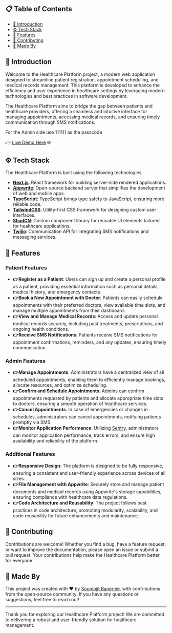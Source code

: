 

## 📋 Table of Contents
- [🤖 Introduction](#-introduction)
- [⚙️ Tech Stack](#️-tech-stack)
- [🔋 Features](#-features)
- [📝 Contributing](#-contributing)
- [🚀 Made By](#-made-by)

## 🤖 Introduction
Welcome to the Healthcare Platform project, a modern web application designed to streamline patient registration, appointment scheduling, and medical records management. This platform is developed to enhance the efficiency and user experience in healthcare settings by leveraging modern technologies and best practices in software development.

The Healthcare Platform aims to bridge the gap between patients and healthcare providers, offering a seamless and intuitive interface for managing appointments, accessing medical records, and ensuring timely communication through SMS notifications.

For the Admin side use 111111 as the passcode

👉 [Live Demo Here](https://healthcare-carepulse.vercel.app/) 🌐

## ⚙️ Tech Stack
The Healthcare Platform is built using the following technologies:
- **[Next.js](https://nextjs.org/)**: React framework for building server-side rendered applications.
- **[Appwrite](https://appwrite.io/)**: Open-source backend server that simplifies the development of web and mobile apps.
- **[TypeScript](https://www.typescriptlang.org/)**: TypeScript brings type safety to JavaScript, ensuring more reliable code.
- **[TailwindCSS](https://tailwindcss.com/)**: Utility-first CSS framework for designing custom user interfaces.
- **[ShadCN](https://shadcn.dev/)**: Custom component library for reusable UI elements tailored for healthcare applications.
- **[Twilio](https://www.twilio.com/)**: Communication API for integrating SMS notifications and messaging services.

## 🔋 Features

### Patient Features
- **👉Register as a Patient**: Users can sign up and create a personal profile as a patient, providing essential information such as personal details, medical history, and emergency contacts.
- **👉Book a New Appointment with Doctor**: Patients can easily schedule appointments with their preferred doctors, view available time slots, and manage multiple appointments from their dashboard.
- **👉View and Manage Medical Records**: Access and update personal medical records securely, including past treatments, prescriptions, and ongoing health conditions.
- **👉Receive SMS Notifications**: Patients receive SMS notifications for appointment confirmations, reminders, and any updates, ensuring timely communication.

### Admin Features
- **👉Manage Appointments**: Administrators have a centralized view of all scheduled appointments, enabling them to efficiently manage bookings, allocate resources, and optimize scheduling.
- **👉Confirm and Schedule Appointments**: Admins can confirm appointments requested by patients and allocate appropriate time slots to doctors, ensuring a smooth operation of healthcare services.
- **👉Cancel Appointments**: In case of emergencies or changes in schedules, administrators can cancel appointments, notifying patients promptly via SMS.
- **👉Monitor Application Performance**: Utilizing [Sentry](https://sentry.io/), administrators can monitor application performance, track errors, and ensure high availability and reliability of the platform.

### Additional Features
- **👉Responsive Design**: The platform is designed to be fully responsive, ensuring a consistent and user-friendly experience across devices of all sizes.
- **👉File Management with Appwrite**: Securely store and manage patient documents and medical records using Appwrite's storage capabilities, ensuring compliance with healthcare data regulations.
- **👉Code Architecture and Reusability**: The project follows best practices in code architecture, promoting modularity, scalability, and code reusability for future enhancements and maintenance.

## 📝 Contributing

Contributions are welcome! Whether you find a bug, have a feature request, or want to improve the documentation, please open an issue or submit a pull request. Your contributions help make the Healthcare Platform better for everyone.

## 🚀 Made By

This project was created with ❤️ by [Soumojit Banerjee](https://github.com/fiona02), with contributions from the open-source community. If you have any questions or suggestions, feel free to reach out!

---

Thank you for exploring our Healthcare Platform project! We are committed to delivering a robust and user-friendly solution for healthcare management.
